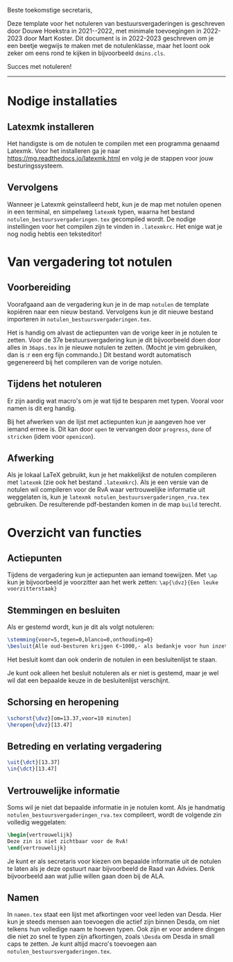Beste toekomstige secretaris,

Deze template voor het notuleren van bestuursvergaderingen is geschreven door Douwe Hoekstra in 2021--2022, met minimale
toevoegingen in 2022-2023 door Mart Koster. Dit document is in 2022-2023 geschreven om je een beetje wegwijs te
maken met de notulenklasse, maar het loont ook zeker om eens rond te kijken in bijvoorbeeld `dmins.cls`.

Succes met notuleren!

---

# Nodige installaties
## Latexmk installeren
Het handigste is om de notulen te compilen met een programma genaamd Latexmk. Voor het installeren ga je naar https://mg.readthedocs.io/latexmk.html en volg je de stappen voor jouw besturingssysteem. 

## Vervolgens
Wanneer je Latexmk geinstalleerd hebt, kun je de map met notulen openen in een terminal, en simpelweg `latexmk` typen, waarna het bestand `notulen_bestuursvergaderingen.tex` gecompiled wordt. De nodige instellingen voor het compilen zijn te vinden in `.latexmkrc`. Het enige wat je nog nodig hebtis een teksteditor! 

# Van vergadering tot notulen
## Voorbereiding
Voorafgaand aan de vergadering kun je in de map `notulen` de template kopiëren naar een nieuw bestand. Vervolgens kun je
dit nieuwe bestand importeren in `notulen_bestuursvergaderingen.tex`.

Het is handig om alvast de actiepunten van de vorige keer in je notulen te zetten. Voor de 37e bestuursvergadering kun
je dit bijvoorbeeld doen door alles in `36aps.tex` in je nieuwe notulen te zetten. (Mocht je vim gebruiken, dan is :r
een erg fijn commando.) Dit bestand wordt automatisch gegenereerd bij het compileren van de vorige notulen.

## Tijdens het notuleren
Er zijn aardig wat macro's om je wat tijd te besparen met typen. Vooral voor namen is dit erg handig.

Bij het afwerken van de lijst met actiepunten kun je aangeven hoe ver iemand ermee is. Dit kan door `open` te vervangen
door `progress`, `done` of `stricken` (idem voor `openicon`).

## Afwerking
Als je lokaal LaTeX gebruikt, kun je het makkelijkst de notulen compileren met `latexmk` (zie ook het bestand
`.latexmkrc`). Als je een versie van de notulen wil compileren voor de RvA waar vertrouwelijke informatie uit weggelaten
is, kun je `latexmk notulen_bestuursvergaderingen_rva.tex` gebruiken. De resulterende pdf-bestanden komen in de map
`build` terecht.

# Overzicht van functies
## Actiepunten
Tijdens de vergadering kun je actiepunten aan iemand toewijzen. Met `\ap` kun je bijvoorbeeld je voorzitter aan het werk
zetten: `\ap{\dvz}{Een leuke voorzitterstaak}`

## Stemmingen en besluiten
Als er gestemd wordt, kun je dit als volgt notuleren:
```tex
\stemming{voor=5,tegen=0,blanco=0,onthouding=0}
\besluit{Alle oud-besturen krijgen €~1000,- als bedankje voor hun inzet.}
```
Het besluit komt dan ook onderin de notulen in een besluitenlijst te staan.

Je kunt ook alleen het besluit notuleren als er niet is gestemd, maar je wel wil dat een bepaalde keuze in de
besluitenlijst verschijnt.

## Schorsing en heropening
```tex
\schorst{\dvz}[om=13.37,voor=10 minuten]
\heropen{\dvz}[13.47]
```

## Betreding en verlating vergadering
```tex
\uit{\dct}[13.37]
\in{\dct}[13.47]
```

## Vertrouwelijke informatie
Soms wil je niet dat bepaalde informatie in je notulen komt. Als je handmatig `notulen_bestuursvergaderingen_rva.tex`
compileert, wordt de volgende zin volledig weggelaten:
```tex
\begin{vertrouwelijk}
Deze zin is niet zichtbaar voor de RvA!
\end{vertrouwelijk}
```

Je kunt er als secretaris voor kiezen om bepaalde informatie uit de notulen te laten als je deze opstuurt naar
bijvoorbeeld de Raad van Advies. Denk bijvoorbeeld aan wat jullie willen gaan doen bij de ALA.

## Namen
In `namen.tex` staat een lijst met afkortingen voor veel leden van Desda. Hier kun je steeds mensen aan toevoegen die
actief zijn binnen Desda, om niet telkens hun volledige naam te hoeven typen. Ook zijn er voor andere dingen die niet
zo snel te typen zijn afkortingen, zoals `\Desda` om Desda in small caps te zetten. Je kunt altijd macro's toevoegen
aan `notulen_bestuursvergaderingen.tex`.
